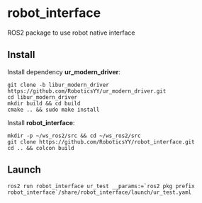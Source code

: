# robot_interface

ROS2 package to use robot native interface

## Install

Install dependency **ur_modern_driver**:

```shell
git clone -b libur_modern_driver https://github.com/RoboticsYY/ur_modern_driver.git
cd libur_modern_driver
mkdir build && cd build
cmake .. && sudo make install
```

Install **robot_interface**:

```shell
mkdir -p ~/ws_ros2/src && cd ~/ws_ros2/src
git clone https://github.com/RoboticsYY/robot_interface.git
cd .. && colcon build
```

## Launch

```shell
ros2 run robot_interface ur_test __params:=`ros2 pkg prefix robot_interface`/share/robot_interface/launch/ur_test.yaml
```
